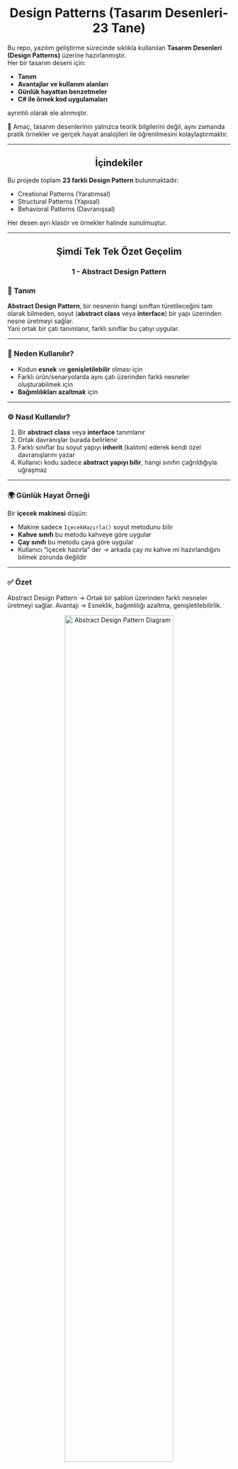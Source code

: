 <h1 align="center">Design Patterns (Tasarım Desenleri-23 Tane)</h1>

Bu repo, yazılım geliştirme sürecinde sıklıkla kullanılan **Tasarım Desenleri (Design Patterns)** üzerine hazırlanmıştır.  
Her bir tasarım deseni için:

- **Tanım**
- **Avantajlar ve kullanım alanları**  
- **Günlük hayattan benzetmeler**  
- **C# ile örnek kod uygulamaları**  

ayrıntılı olarak ele alınmıştır.  

📌 Amaç, tasarım desenlerinin yalnızca teorik bilgilerini değil, aynı zamanda pratik örnekler ve gerçek hayat analojileri ile öğrenilmesini kolaylaştırmaktır.  

---

<h2 align="center">İçindekiler</h2>

Bu projede toplam **23 farklı Design Pattern** bulunmaktadır:

- Creational Patterns (Yaratımsal)  
- Structural Patterns (Yapısal)  
- Behavioral Patterns (Davranışsal)  

Her desen ayrı klasör ve örnekler halinde sunulmuştur.  

---

<h2 align="center">Şimdi Tek Tek Özet Geçelim</h2>
<h3 align="center">1 - Abstract Design Pattern</h3>

### 📖 Tanım  
**Abstract Design Pattern**, bir nesnenin hangi sınıftan türetileceğini tam olarak bilmeden, soyut (**abstract class** veya **interface**) bir yapı üzerinden nesne üretmeyi sağlar.  
Yani ortak bir çatı tanımlanır, farklı sınıflar bu çatıyı uygular.

---

### 🎯 Neden Kullanılır?  
- Kodun **esnek** ve **genişletilebilir** olması için  
- Farklı ürün/senaryolarda aynı çatı üzerinden farklı nesneler oluşturabilmek için  
- **Bağımlılıkları azaltmak** için  

---

### ⚙️ Nasıl Kullanılır?  
1. Bir **abstract class** veya **interface** tanımlanır  
2. Ortak davranışlar burada belirlenir  
3. Farklı sınıflar bu soyut yapıyı **inherit** (kalıtım) ederek kendi özel davranışlarını yazar  
4. Kullanıcı kodu sadece **abstract yapıyı bilir**, hangi sınıfın çağrıldığıyla uğraşmaz  

---

### 🌍 Günlük Hayat Örneği  
Bir **içecek makinesi** düşün:  

- Makine sadece `IçecekHazırla()` soyut metodunu bilir  
- **Kahve sınıfı** bu metodu kahveye göre uygular  
- **Çay sınıfı** bu metodu çaya göre uygular  
- Kullanıcı “içecek hazırla” der → arkada çay mı kahve mi hazırlandığını bilmek zorunda değildir  

---
### ✅ Özet 

Abstract Design Pattern → Ortak bir şablon üzerinden farklı nesneler üretmeyi sağlar.
Avantajı → Esneklik, bağımlılığı azaltma, genişletilebilirlik.


<p align="center">
  <img src="https://github.com/user-attachments/assets/9e999a68-6dee-4f2f-a505-75a9d3449262" 
       alt="Abstract Design Pattern Diagram" 
       width="70%" />
</p>

---
<h3 align="center">2 - Adapter Design Pattern</h3>

### 📖 Tanım  
**Adapter Design Pattern**, uyumsuz iki sınıfı veya sistemi birbirine uyumlu hale getirmek için kullanılan yapısal bir tasarım desenidir.  
Bir çeşit **çevirmen / dönüştürücü** görevi görür.  

---

### 🎯 Neden Kullanılır?  
- Farklı **arayüzlere (interface)** sahip sınıfları birlikte çalıştırabilmek için  
- Eski kodları **değiştirmeden** yeni sisteme entegre etmek için  
- Kod tekrarını ve **karmaşıklığı azaltmak** için  

---

### ⚙️ Nasıl Kullanılır?  
1. Bir **hedef arayüz (Target Interface)** tanımlanır  
2. Bu arayüze uymayan bir mevcut sınıf (**Adaptee**) vardır  
3. **Adapter sınıfı**, bu mevcut sınıfı hedef arayüze uydurur  
4. Kullanıcı sadece **hedef arayüzü** kullanır, uyumsuzluğu fark etmez  

---

### 🌍 Günlük Hayat Örneği  
Bir **priz adaptörü** düşün:  

- Telefon şarj aletin **ABD fişine** göre tasarlanmış olabilir  
- Türkiye’deki priz ise uyumlu değildir  
- Bir **priz adaptörü** kullanarak cihazını şarj edebilirsin  
➡️ Burada:  
- **Priz = Sistem**  
- **Cihaz = Sınıf**  
- **Adaptör = Adapter Pattern**  
---
### ✅ Özet 
Adapter Design Pattern → Uyumsuz yapıları uyumlu hale getirir.
Avantajı → Eski ve yeni sistemleri birlikte çalıştırmak, kodu tekrar yazmadan entegre etmek.

<p align="center">
<img width="741" height="623" alt="image" src="https://github.com/user-attachments/assets/58e14418-f5e6-428e-8238-eef5dfa948a6" />
</p>

---
<h3 align="center">3 - Bridge Design Pattern</h3>

### 📖 Tanım  
**Bridge Design Pattern**, soyutlama (**Abstraction**) ile uygulama (**Implementation**) kısımlarını birbirinden ayırarak,  
ikisinin de bağımsız şekilde geliştirilebilmesini sağlayan yapısal bir tasarım desenidir.  

---

### 🎯 Neden Kullanılır?  
- Soyutlama ile uygulamanın birbirine **sıkı sıkıya bağlı olmasını engellemek** için  
- Hem soyutlamayı hem de uygulamayı **ayrı ayrı genişletebilmek** için  
- **Kod tekrarını azaltmak** ve **esnekliği artırmak** için  

---

### ⚙️ Nasıl Kullanılır?  
1. Bir **Abstraction (Soyutlama sınıfı)** tanımlanır → kullanıcı bu sınıf üzerinden sistemi görür  
2. Bir **Implementor (Uygulama arayüzü)** tanımlanır → detayların nasıl yapılacağını belirler  
3. **ConcreteImplementor** sınıfları bu arayüzü uygular  
4. **Abstraction** sınıfı, **implementasyonu** kullanarak işlemleri gerçekleştirir  

---

### 🌍 Günlük Hayat Örneği  
Bir **uzaktan kumanda** düşün:  

- **Abstraction** → Kumanda (kullanıcı sadece “aç/kapat” düğmesine basar)  
- **Implementor** → Elektronik cihaz arayüzü (TV, Radyo, Klima gibi)  
- **ConcreteImplementor** → TV sınıfı, Radyo sınıfı, Klima sınıfı  

➡️ Kullanıcı aynı kumanda ile farklı cihazları yönetebilir.  
Kumanda değişmeden cihaz türü değişebilir.  

---

### ✅ Özet  
- **Bridge Design Pattern** → Soyutlama ve uygulamayı birbirinden ayırarak esnek ve bağımsız geliştirme sağlar  
- **Avantajı** → Hem soyutlamanın hem de uygulamanın ayrı ayrı genişletilmesine izin verir, tekrar eden kodu azaltır  


<p align="center">
<img width=800" height="550" alt="image" src="https://github.com/user-attachments/assets/bc68ee25-5c30-4159-bc62-8f7437b953c3" />
</p>

---
<h3 align="center">4 - Builder Design Pattern</h3>

### 📖 Tanım  
**Builder Design Pattern**, karmaşık nesnelerin adım adım (**step by step**) oluşturulmasını sağlayan bir **yapılandırma (creational)** tasarım desenidir.  
Nesnenin **nasıl oluşturulacağı** ile **hangi parçalarının olacağı** birbirinden ayrılır.  

---

### 🎯 Neden Kullanılır?  
- Karmaşık nesneleri **yönetilebilir** şekilde kurmak için  
- Aynı nesnenin farklı tiplerini (**farklı kombinasyonlarla**) oluşturabilmek için  
- Kodun **okunabilirliğini** ve **bakımını kolaylaştırmak** için  

---

### ⚙️ Nasıl Kullanılır?  
1. **Product** (Ürün sınıfı) tanımlanır → oluşturulacak nesne  
2. Bir **Builder arayüzü** oluşturulur → hangi adımların olacağını belirtir  
3. **Concrete Builder** sınıfları → bu adımları farklı şekillerde uygular  
4. **Director** sınıfı → adımların sırasını yönetir  
5. Sonuç → farklı kombinasyonlarla aynı tipte ürünler üretilebilir  

---

### 🌍 Günlük Hayat Örneği  
Bir **hamburgerci** düşün:  

- **Product** → Hamburger  
- **Builder** → Hamburgerin adımları: ekmek seç, köfte ekle, sos ekle, içecek ekle  
- **Concrete Builder** → McDonald’s Burger Builder, Burger King Burger Builder (farklı içerikler)  
- **Director** → Kasadaki görevli “BigMac yap” dediğinde adımları sırasıyla uygular  

➡️ Sonuç: Aynı süreçle farklı türde hamburgerler hazırlanabilir  

---

### ✅ Özet  
- **Builder Design Pattern** → Karmaşık nesneleri adım adım inşa etmeyi sağlar  
- **Avantajı** → Farklı türde ürünleri aynı süreçle oluşturabilme, esneklik ve düzenli kod yapısı  


<p align="center">
<img width="778" height="723" alt="image" src="https://github.com/user-attachments/assets/6a1a71d9-5512-4a3b-9bf0-c996a3d99311" />
</p>

---
<h3 align="center">5 - Chain of Responsibility Design Pattern</h3>

### 📖 Tanım  
**Chain of Responsibility Design Pattern**, bir isteğin (**request**) birden fazla nesne tarafından **sırayla işlenmesini** sağlayan bir **davranışsal (behavioral)** tasarım desenidir.  
Hangi nesnenin isteği işleyeceği, çalışma zamanında zincir üzerinde belirlenir.  

---

### 🎯 Neden Kullanılır?  
- İsteği kimin ele alacağını **kodda sabitlememek** için  
- İstek farklı koşullara göre farklı nesneler tarafından işlenebilsin diye  
- **Sorumlulukları nesneler arasında paylaştırmak** ve bağımlılığı azaltmak için  

---

### ⚙️ Nasıl Kullanılır?  
1. Bir **Handler (işleyici) arayüzü** tanımlanır  
2. Her bir **ConcreteHandler**, bu arayüzü uygular  
   - İsteği işler ya da zincirdeki bir sonraki nesneye aktarır  
3. İstek **zincirin başına** gönderilir → uygun olan handler isteği işler  

---

### 🌍 Günlük Hayat Örneği  
Bir **şirket izin onayı süreci** düşün:  

- Çalışan **10 gün izin** istedi  
- **Handler 1 (Takım Lideri)** → 3 güne kadar izin onaylayabilir. 10 günse → üstüne yollar  
- **Handler 2 (Müdür)** → 7 güne kadar izin onaylayabilir. 10 günse → üstüne yollar  
- **Handler 3 (Genel Müdür)** → Daha uzun izinleri onaylar  

➡️ Çalışan sadece “izin isteği” gönderir.  
Kim onaylayacaksa zincir üzerinde karar verilir.  

---

### ✅ Özet  
- **Chain of Responsibility Pattern** → Bir isteği sırayla farklı nesnelerin ele almasına olanak tanır  
- **Avantajı** → İsteğin kim tarafından işleneceğini bilmeye gerek yoktur, zincir **dinamik** ve **esnektir**  


<p align="center">
<img width="800" height="560" alt="image" src="https://github.com/user-attachments/assets/d22154f9-8bba-44cb-95a2-4b4585b0666a" />

</p>
---
<h3 align="center">6 - Command Design Pattern</h3>

### 📖 Tanım  
**Command Design Pattern**, bir isteği (**işlemi**) nesneye dönüştüren **davranışsal (behavioral)** bir tasarım desenidir.  
Böylece işlemler **parametre gibi saklanabilir, kuyruklanabilir veya geri alınabilir (undo)**.  

---

### 🎯 Neden Kullanılır?  
- İstekleri **metot çağrısı yerine nesne** olarak temsil etmek için  
- İşlemleri **kuyruklamak, loglamak veya geri almak (undo/redo)** için  
- **Çağıran (Invoker)** ile **işlemi yapan (Receiver)** sınıflarını birbirinden ayırmak için  

---

### ⚙️ Nasıl Kullanılır?  
1. Bir **Command arayüzü** tanımlanır → `Execute()` metodu içerir  
2. **ConcreteCommand** sınıfları → belirli bir işlemi (**Receiver** üzerinde) tanımlar  
3. **Receiver** → asıl işi yapan sınıftır  
4. **Invoker** → komutu çağırır ama nasıl yapıldığını bilmez  
5. **Client** → hangi komutun kullanılacağını belirler  

---

### 🌍 Günlük Hayat Örneği  
Bir **akıllı ev kumandası** düşün:  

- **Command** → `ICommand` arayüzü (`Execute`)  
- **ConcreteCommand** → “Lambayı Aç Komutu”, “Televizyonu Kapat Komutu”  
- **Receiver** → Lamba, Televizyon (gerçek cihaz)  
- **Invoker** → Kumanda (hangi tuşa basıldığını bilir ama arkada hangi cihazın çalıştığını bilmez)  
- **Kullanıcı** → “1’e bas” der → kumanda lambayı açar  

---

### ✅ Özet  
- **Command Pattern** → İstekleri nesneye çevirerek parametre gibi saklanmasını, kuyruklanmasını, loglanmasını veya geri alınmasını sağlar  
- **Avantajı** → Esneklik, gevşek bağlılık, undo/redo desteği  

---

<p align="center">
 <img width="788" height="658" alt="image" src="https://github.com/user-attachments/assets/c1c0c68c-263e-465e-8a7d-654cbc31c48d" />
</p>


-----
<h3 align="center">7 - Composite Design Pattern</h3>

### 📖 Tanım  
**Composite Design Pattern**, ağaç yapısındaki nesneleri (**bütün–parça ilişkisini**) aynı şekilde kullanmayı sağlayan bir **yapısal (structural)** tasarım desenidir.  
Yani tek bir nesne ile bir grup nesne **aynı arayüz üzerinden** yönetilir.  

---

### 🎯 Neden Kullanılır?  
- **Bireysel nesneler** ile **grup nesnelerini** aynı şekilde işlemek için  
- **Hiyerarşik (ağaç) yapılarda** kodu basitleştirmek için  
- “**Tekil–Grup farkı**” olmadan işlemler yapabilmek için  

---

### ⚙️ Nasıl Kullanılır?  
1. Bir **Component (bileşen arayüzü)** tanımlanır  
2. **Leaf (yaprak sınıf)** → Alt elemanı olmayan sınıf (ör. ürün)  
3. **Composite (bileşik sınıf)** → Alt elemanları tutar ve yönetir (ör. kategori)  
4. **Client** → Hem **Leaf** hem de **Composite** nesneleri aynı arayüz üzerinden kullanır  

---

### 🌍 Günlük Hayat Örneği  
Bir **dosya sistemi** düşün:  

- **Leaf** → Dosya (altı yoktur)  
- **Composite** → Klasör (içinde dosya veya başka klasör olabilir)  
- **Kullanıcı** → “Boyut hesapla” dediğinde;  
  - Tek bir dosyanın boyutunu alabilir  
  - Bir klasörün içindeki tüm dosyaların toplam boyutunu da alabilir  

---

### ✅ Özet  
- **Composite Pattern** → Tekil nesneler ile grup nesnelerini aynı şekilde yönetmeyi sağlar  
- **Avantajı** → Hiyerarşik yapıları sadeleştirir, kod tekrarını azaltır  

---

<p align="center">
<img width="850" height="734" alt="image" src="https://github.com/user-attachments/assets/940e3bf7-8373-4394-9881-7e0822d51768" />
</p>

---

<h3 align="center">8 - CQRS (Command Query Responsibility Segregation)</h3>

### 📖 Tanım  
**CQRS (Command Query Responsibility Segregation)** bir **tasarım yaklaşımıdır**.  
Okuma (**Query**) ve Yazma (**Command**) işlemlerinin farklı mantıklarla ele alınmasını sağlar.  

---

### 🎯 Neden Kullanılır?  
- Veri **okuma** ve **yazma** işlemlerinin ihtiyaçları farklıdır → ayrı yönetilirse **performans ve esneklik artar**  
- Büyük sistemlerde **karmaşayı azaltmak** için  
- **Sorgular (read)** → hızlı ve optimize olmalı  
- **Komutlar (write)** → iş kurallarına uymalıdır  

---

### ⚙️ Nasıl Kullanılır?  
1. **Command** → Sistemde değişiklik yapan işlemler (insert, update, delete)  
2. **Query** → Sistemde sadece veri getiren işlemler  
3. Bu ikisi farklı **handler sınıflarında** yazılır  
4. Ortak bir **Mediator** veya benzer yapı (örn. MediatR) üzerinden çağrılır  

---

### 🌍 Günlük Hayat Örneği  
Bir **restoran** düşün:  

- **Command (Yazma)** → Garsona sipariş vermek (sistemde değişiklik olur, mutfağa bilgi gider)  
- **Query (Okuma)** → Garsona “Siparişim hazır mı?” diye sormak (sadece bilgi gelir, sistemde değişiklik olmaz)  

➡️ Sipariş vermek ile siparişi sorgulamak farklı süreçlerdir, ama aynı sistem üzerinden yönetilir.  

---

### ✅ Özet  
- **CQRS Pattern** → Okuma ve yazma işlemlerini ayırarak kodu sadeleştirir ve ölçeklenebilir hale getirir  
- **Avantajı** → Performans artışı, okunabilir kod, karmaşanın azalması  

---

<p align="center">
<img width="807" height="734" alt="image" src="https://github.com/user-attachments/assets/1d05a521-753d-40ba-a0e8-9e3146a996dd" />

</p>

--



<h3 align="center">9 - Decorator Design Pattern</h3>

### 📖 Tanım  
**Decorator Design Pattern**, bir nesnenin davranışlarını **değiştirmek** veya **genişletmek** için kullanılan bir **yapısal (structural)** tasarım desenidir.  
Bunu **kalıtım yerine dinamik olarak sarmalama (wrapping)** ile yapar.  

---

### 🎯 Neden Kullanılır?  
- Mevcut sınıfı **değiştirmeden yeni özellikler eklemek** için  
- **Kod tekrarını önlemek** için  
- Farklı kombinasyonlarla **esnek özellikler** oluşturabilmek için  

---

### ⚙️ Nasıl Kullanılır?  
1. Bir **Component** arayüzü tanımlanır  
2. **ConcreteComponent** → Bu arayüzü uygular (temel sınıf)  
3. **Decorator** → Component arayüzünü uygular ama içinde başka bir Component referansı tutar  
4. **ConcreteDecorator** sınıfları → Temel sınıfa yeni davranış ekler  

---

### 🌍 Günlük Hayat Örneği  
Bir **kahve siparişi** düşün:  

- **Component** → Sade Kahve  
- **ConcreteDecorator 1** → Süt eklenmiş kahve  
- **ConcreteDecorator 2** → Çikolata eklenmiş kahve  
- İstediğin kadar dekoratör eklersin → **Sütlü + Çikolatalı + Kremalı kahve**  

➡️ Temel kahve değişmez, sadece **üzerine özellikler eklenir**  

---

### ✅ Özet  
- **Decorator Pattern** → Bir nesneye dinamik olarak yeni özellikler ekler  
- **Avantajı** → Esneklik, kod tekrarını azaltma, kalıtım kullanmadan genişletme  

---

<p align="center">
 <img width="779" height="713" alt="image" src="https://github.com/user-attachments/assets/e7f83dda-e7d9-41a3-8ae5-2ae83d74f02e" />
</p
  
---
<h3 align="center">10 - Facade Design Pattern</h3>

### 📖 Tanım  
**Facade Design Pattern**, karmaşık bir sistemi **tek bir basit arayüz** ile kullanmayı sağlayan bir **yapısal (structural)** tasarım desenidir.  
Yani birçok sınıfın karmaşık işlemleri, kullanıcıya sade bir **kapı (facade)** üzerinden sunulur.  

---

### 🎯 Neden Kullanılır?  
- Kullanıcıyı sistemin **karmaşasından korumak** için  
- Alt sistemlere doğrudan erişimi engelleyip, **tek noktadan yönetim** sağlamak için  
- Kodun **okunabilirliğini** ve **bakımını kolaylaştırmak** için  

---

### ⚙️ Nasıl Kullanılır?  
1. Sistemde birçok **karmaşık sınıf** vardır (**Subsystems**)  
2. Bir **Facade sınıfı**, bu sınıfları içinde barındırır  
3. Kullanıcı sadece **Facade** üzerinden işlem yapar, detayları bilmek zorunda kalmaz  

---

### 🌍 Günlük Hayat Örneği  
Bir **otel resepsiyonu** düşün:  

- **Müşteri** sadece resepsiyon görevlisi ile konuşur  
- **İşlemler**: Oda ayarlamak, restoran rezervasyonu yapmak, temizlik istemek → resepsiyon ilgili birimlere iletir  
- **Müşteri** otelin tüm detaylarını bilmez, sadece resepsiyon ile iletişim kurar  

➡️ Burada:  
- **Resepsiyon → Facade**  
- **Arka plandaki otel birimleri → Subsystem’ler**  

---

### ✅ Özet  
- **Facade Pattern** → Karmaşık sistemlere basit bir giriş noktası sağlar  
- **Avantajı** → Kullanıcıya kolaylık, sisteme düzen, bağımlılıkların azalması  


<p align="center">
  <img width="816" height="528" alt="image" src="https://github.com/user-attachments/assets/380001d2-1f27-41bc-aced-c8bff2387c85" />
</p>

---
<h3 align="center">11 - Factory Design Pattern</h3>

### 📖 Tanım  
**Factory Design Pattern**, nesne oluşturma işini doğrudan `new` ile yapmak yerine,  
tek bir **fabrika (factory)** sınıfı üzerinden gerçekleştiren bir **oluşturucu (creational)** tasarım desenidir.  

---

### 🎯 Neden Kullanılır?  
- Nesne oluşturma sürecini **merkezileştirmek** için  
- **Kod tekrarını azaltmak** için  
- Hangi sınıfın oluşturulacağını **çalışma zamanında belirlemek** için  

---

### ⚙️ Nasıl Kullanılır?  
1. Bir **Product arayüzü** tanımlanır  
2. Farklı sınıflar (**Concrete Products**) bu arayüzü uygular  
3. Bir **Factory sınıfı**, hangi product’ın üretileceğine karar verir  
4. **Client (kullanıcı)** → Sadece Factory’i çağırır, hangi sınıfın döneceğini bilmez  

---

### 🌍 Günlük Hayat Örneği  
Bir **araç kiralama ofisi** düşün:  

- **Product** → Araç arayüzü (**IAraç**)  
- **Concrete Products** → Araba, Motosiklet, Minibüs  
- **Factory** → Müşterinin ihtiyacına göre uygun aracı üretir  
- **Kullanıcı** → “Bana bir araç lazım” der → hangi sınıfın verileceğini bilmez, **Factory karar verir**  

---

### ✅ Özet  
- **Factory Pattern** → Nesne oluşturma sürecini merkezi bir fabrika sınıfına devreder  
- **Avantajı** → Gevşek bağlılık, kolay genişletilebilirlik, kod tekrarının azalması  

---

<p align="center">
<img width="871" height="692" alt="image" src="https://github.com/user-attachments/assets/a1873dde-7151-46b9-959d-3c98938b0c8f" />
</p
  
---
<h3 align="center">12 - Flyweight Design Pattern</h3>

### 📖 Tanım  
**Flyweight Design Pattern**, çok sayıda benzer nesnenin hafızada tekrar tekrar oluşturulmasını engelleyip,  
ortak verileri paylaşarak **bellek kullanımını optimize eden** bir **yapısal (structural)** tasarım desenidir.  

---

### 🎯 Neden Kullanılır?  
- **Bellek tüketimini azaltmak** için  
- Aynı özelliklere sahip nesnelerin tekrar tekrar oluşturulmasını engellemek için  
- Büyük ölçekli sistemlerde **performansı artırmak** için  

---

### ⚙️ Nasıl Kullanılır?  
1. Nesnenin **içsel (intrinsic)** verileri tanımlanır → paylaşılabilir, ortak özellikler  
2. **Dışsal (extrinsic)** veriler çalışma sırasında dışarıdan gönderilir → her nesneye özel bilgiler  
3. Bir **Flyweight Factory** sınıfı nesneleri üretir ve paylaşır  

---

### 🌍 Günlük Hayat Örneği  
Bir **oyun** düşün:  

- Oyunda **10.000 ağaç** var  
- Her ağacın türü, rengi, dokusu aslında aynı olabilir → bu bilgiler **intrinsic (ortak)** olarak saklanır  
- Ama her ağacın **konumu farklıdır** → bu bilgi **extrinsic (dışarıdan verilen)** olur  
- ➡️ Böylece 10.000 nesne yerine ortak birkaç nesne hafızada tutulur, **RAM dolmaz**  

---

### ✅ Özet  
- **Flyweight Pattern** → Ortak verileri paylaşarak bellek kullanımını azaltır  
- **Avantajı** → Hafıza optimizasyonu, performans artışı, tekrar eden nesnelerden kaçınma  

---

<p align="center">
  <img width="807" height="546" alt="image" src="https://github.com/user-attachments/assets/6c576dbd-1e43-4f8c-a0b9-cf8660784038" />
</p>
